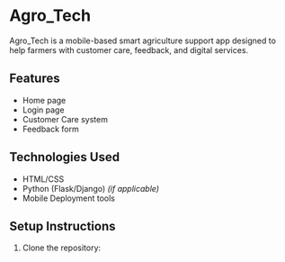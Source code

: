 # Agro_Tech

Agro_Tech is a mobile-based smart agriculture support app designed to help farmers with customer care, feedback, and digital services.

## Features
- Home page
- Login page
- Customer Care system
- Feedback form

## Technologies Used
- HTML/CSS
- Python (Flask/Django) *(if applicable)*
- Mobile Deployment tools

## Setup Instructions
1. Clone the repository:
